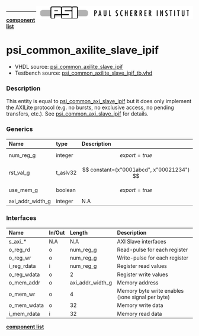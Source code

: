 <img align="right" src="../psi_logo.png">

***

[**component list**](../README.md)

# psi_common_axilite_slave_ipif
 - VHDL source: [psi_common_axilite_slave_ipif](../../hdl/psi_common_axilite_slave_ipif.vhd)
 - Testbench source: [psi_common_axilite_slave_ipif_tb.vhd](../../testbench/psi_common_axilite_slave_ipif_tb/psi_common_axilite_slave_ipif_tb.vhd)

### Description

This entity is equal to [psi_common_axi_slave_ipif](psi_common_axi_slave_ipif.md) but it does only implement the AXILite protocol (e.g. no bursts, no exclusive access, no pending transfers, etc.). See [psi_common_axi_slave_ipif](psi_common_axi_slave_ipif.md) for details.

### Generics
| Name             | type     | Description                               |
|:-----------------|:---------|:------------------------------------------|
| num_reg_g        | integer  | $$ export=true $$                         |
| rst_val_g        | t_aslv32 | $$ constant=(x"0001abcd", x"00021234") $$ |
| use_mem_g        | boolean  | $$ export=true $$                         |
| axi_addr_width_g | integer  | N.A                                       |

### Interfaces
| Name          | In/Out   | Length           | Description                                    |
|:--------------|:---------|:-----------------|:-----------------------------------------------|
| s_axi_*    		| N.A      | N.A              | AXI Slave interfaces				                  
| o_reg_rd      | o        | num_reg_g        | Read-pulse for each register
| o_reg_wr      | o        | num_reg_g        | Write-pulse for each register             
| i_reg_rdata   | i        | num_reg_g        | Register read values  
| o_reg_wdata   | o        | 2                | Register write values              
| o_mem_addr    | o        | axi_addr_width_g | Memory address             
| o_mem_wr      | o        | 4                | Memory byte write enables ()one signal per byte)             
| o_mem_wdata   | o        | 32               | Memory write data  
| i_mem_rdata   | i 			 | 32								| Memory read data            


[**component list**](../README.md)
